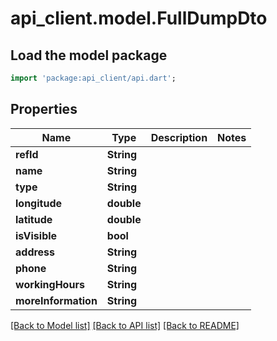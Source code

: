 # api_client.model.FullDumpDto

## Load the model package
```dart
import 'package:api_client/api.dart';
```

## Properties
Name | Type | Description | Notes
------------ | ------------- | ------------- | -------------
**refId** | **String** |  | 
**name** | **String** |  | 
**type** | **String** |  | 
**longitude** | **double** |  | 
**latitude** | **double** |  | 
**isVisible** | **bool** |  | 
**address** | **String** |  | 
**phone** | **String** |  | 
**workingHours** | **String** |  | 
**moreInformation** | **String** |  | 

[[Back to Model list]](../README.md#documentation-for-models) [[Back to API list]](../README.md#documentation-for-api-endpoints) [[Back to README]](../README.md)


